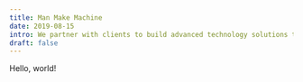 ```yaml
---
title: Man Make Machine
date: 2019-08-15
intro: We partner with clients to build advanced technology solutions that shifts industries, fundamentally changes companies and impact lives.
draft: false
---
```


Hello, world!
